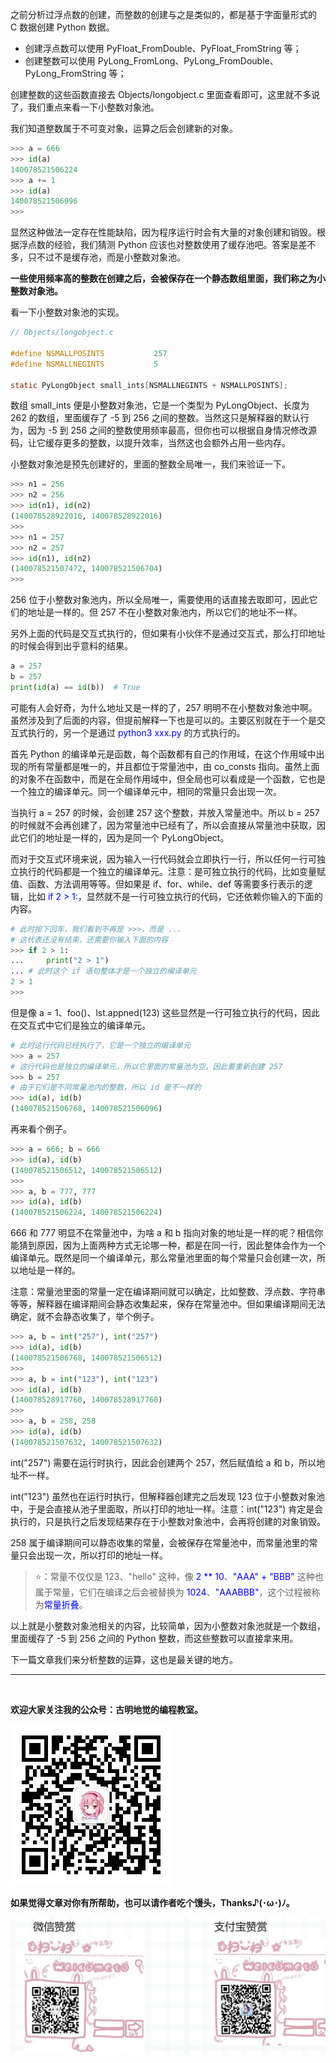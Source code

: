 之前分析过浮点数的创建，而整数的创建与之是类似的，都是基于字面量形式的 C 数据创建 Python 数据。

+ 创建浮点数可以使用 PyFloat_FromDouble、PyFloat_FromString 等；
+ 创建整数可以使用 PyLong_FromLong、PyLong_FromDouble、PyLong_FromString 等；

创建整数的这些函数直接去 Objects/longobject.c 里面查看即可，这里就不多说了，我们重点来看一下小整数对象池。

我们知道整数属于不可变对象，运算之后会创建新的对象。

~~~Python
>>> a = 666
>>> id(a)
140078521506224
>>> a += 1
>>> id(a)
140078521506096
>>>
~~~

显然这种做法一定存在性能缺陷，因为程序运行时会有大量的对象创建和销毁。根据浮点数的经验，我们猜测 Python 应该也对整数使用了缓存池吧。答案是差不多，只不过不是缓存池，而是小整数对象池。

**一些使用频率高的整数在创建之后，会被保存在一个静态数组里面，我们称之为小整数对象池。**

看一下小整数对象池的实现。

~~~C
// Objects/longobject.c

#define NSMALLPOSINTS           257
#define NSMALLNEGINTS           5

static PyLongObject small_ints[NSMALLNEGINTS + NSMALLPOSINTS];
~~~

数组 small_ints 便是小整数对象池，它是一个类型为 PyLongObject、长度为 262 的数组，里面缓存了 -5 到 256 之间的整数。当然这只是解释器的默认行为，因为 -5 到 256 之间的整数使用频率最高，但你也可以根据自身情况修改源码，让它缓存更多的整数，以提升效率，当然这也会额外占用一些内存。

小整数对象池是预先创建好的，里面的整数全局唯一，我们来验证一下。

~~~python
>>> n1 = 256
>>> n2 = 256
>>> id(n1), id(n2)
(140078528922016, 140078528922016)
>>> 
>>> n1 = 257
>>> n2 = 257
>>> id(n1), id(n2)
(140078521507472, 140078521506704)
>>>
~~~

256 位于小整数对象池内，所以全局唯一，需要使用的话直接去取即可，因此它们的地址是一样的。但 257 不在小整数对象池内，所以它们的地址不一样。

另外上面的代码是交互式执行的，但如果有小伙伴不是通过交互式，那么打印地址的时候会得到出乎意料的结果。

~~~Python
a = 257
b = 257
print(id(a) == id(b))  # True
~~~

可能有人会好奇，为什么地址又是一样的了，257 明明不在小整数对象池中啊。虽然涉及到了后面的内容，但提前解释一下也是可以的。主要区别就在于一个是交互式执行的，另一个是通过 <font color="blue">python3 xxx.py</font> 的方式执行的。

首先 Python 的编译单元是函数，每个函数都有自己的作用域，在这个作用域中出现的所有常量都是唯一的，并且都位于常量池中，由 co_consts 指向。虽然上面的对象不在函数中，而是在全局作用域中，但全局也可以看成是一个函数，它也是一个独立的编译单元。同一个编译单元中，相同的常量只会出现一次。

当执行 a = 257 的时候，会创建 257 这个整数，并放入常量池中。所以 b = 257 的时候就不会再创建了，因为常量池中已经有了，所以会直接从常量池中获取，因此它们的地址是一样的，因为是同一个 PyLongObject。

而对于交互式环境来说，因为输入一行代码就会立即执行一行，所以任何一行可独立执行的代码都是一个独立的编译单元。注意：是可独立执行的代码，比如变量赋值、函数、方法调用等等。但如果是 if、for、while、def 等需要多行表示的逻辑，比如 <font color="blue">if 2 > 1:</font>，显然就不是一行可独立执行的代码，它还依赖你输入的下面的内容。

~~~python
# 此时按下回车，我们看到不再是 >>>，而是 ...
# 这代表还没有结束，还需要你输入下面的内容
>>> if 2 > 1:
...     print("2 > 1")
... # 此时这个 if 语句整体才是一个独立的编译单元
2 > 1
>>> 
~~~

但是像 a = 1、foo()、lst.appned(123) 这些显然是一行可独立执行的代码，因此在交互式中它们是独立的编译单元。

~~~python
# 此时这行代码已经执行了，它是一个独立的编译单元
>>> a = 257
# 这行代码也是独立的编译单元，所以它里面的常量池为空，因此要重新创建 257
>>> b = 257
# 由于它们是不同常量池内的整数，所以 id 是不一样的
>>> id(a), id(b)
(140078521506768, 140078521506096)
~~~

再来看个例子。

~~~python
>>> a = 666; b = 666
>>> id(a), id(b)
(140078521506512, 140078521506512)
>>>
>>> a, b = 777, 777
>>> id(a), id(b)
(140078521506224, 140078521506224)
~~~

666 和 777 明显不在常量池中，为啥 a 和 b 指向对象的地址是一样的呢？相信你能猜到原因，因为上面两种方式无论哪一种，都是在同一行，因此整体会作为一个编译单元。既然是同一个编译单元，那么常量池里面的每个常量只会创建一次，所以地址是一样的。

注意：常量池里面的常量一定在编译期间就可以确定，比如整数、浮点数、字符串等等，解释器在编译期间会静态收集起来，保存在常量池中。但如果编译期间无法确定，就不会静态收集了，举个例子。

~~~python
>>> a, b = int("257"), int("257")
>>> id(a), id(b)
(140078521506768, 140078521506512)
>>> 
>>> a, b = int("123"), int("123")
>>> id(a), id(b)
(140078528917760, 140078528917760)
>>> 
>>> a, b = 258, 258
>>> id(a), id(b)
(140078521507632, 140078521507632)
~~~

int("257") 需要在运行时执行，因此会创建两个 257，然后赋值给 a 和 b，所以地址不一样。

int("123") 虽然也在运行时执行，但解释器创建完之后发现 123 位于小整数对象池中，于是会直接从池子里面取，所以打印的地址一样。注意：int("123") 肯定是会执行的，只是执行之后发现结果存在于小整数对象池中，会再将创建的对象销毁。

258 属于编译期间可以静态收集的常量，会被保存在常量池中，而常量池里的常量只会出现一次，所以打印的地址一样。

> ⭐️：常量不仅仅是 123、"hello" 这种，像 <font color="blue">2 \*\* 10</font>、<font color="blue">"AAA" + "BBB"</font> 这种也属于常量，它们在编译之后会被替换为 <font color="blue">1024</font>、<font color="blue">"AAABBB"</font>，这个过程被称为<font color="blue">常量折叠</font>。

以上就是小整数对象池相关的内容，比较简单，因为小整数对象池就是一个数组，里面缓存了 -5 到 256 之间的 Python 整数，而这些整数可以直接拿来用。

下一篇文章我们来分析整数的运算，这也是最关键的地方。

-----

&nbsp;

**欢迎大家关注我的公众号：古明地觉的编程教室。**

![](./images/qrcode_for_gh.jpg)

**如果觉得文章对你有所帮助，也可以请作者吃个馒头，Thanks♪(･ω･)ﾉ。**

![](./images/supports.png)